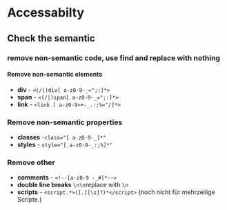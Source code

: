 # Accessabilty
## Check the semantic
### remove non-semantic code, use find and replace with nothing
#### Remove non-semantic elements
- **div** - ```<(/|)div[ a-z0-9-_=";:]*>```
- **span** - ```<(/|)span[ a-z0-9-_=";:]*>```
- **link** - ```<link [ a-z0-9»+-_.:;%="/]*>```

### Remove non-semantic properties
- **classes** -```class="[ a-z0-9-_]*"```
- **styles** - ```style="[ a-z0-9-_:;%]*"```

### Remove other
- **comments** - ```<!--[a-z0-9 -_#]*-->```
- **double line breaks** ```\n\n```replace with ```\n```
- **scripts** - ```<script.*>([.][\s]?)*</script>``` (noch nicht für mehrzeilige Scripte.)